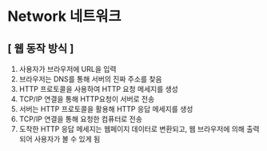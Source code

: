 # Network 네트워크


## [ 웹 동작 방식 ]

1. 사용자가 브라우저에 URL을 입력
2. 브라우저는 DNS를 통해 서버의 진짜 주소를 찾음
3. HTTP 프로토콜을 사용하여 HTTP 요청 메세지를 생성
4. TCP/IP 연결을 통해 HTTP요청이 서버로 전송
5. 서버는 HTTP 프로토콜을 활용해 HTTP 응답 메세지를 생성
6. TCP/IP 연결을 통해 요청한 컴퓨터로 전송
7. 도착한 HTTP 응답 메세지는 웹페이지 데이터로 변환되고, 웹 브라우저에 의해 출력되어 사용자가 볼 수 있게 됨

